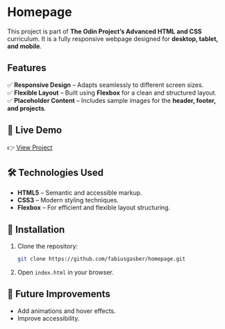 # Homepage  

This project is part of **The Odin Project’s Advanced HTML and CSS** curriculum. It is a fully responsive webpage designed for **desktop, tablet, and mobile**.  

## Features  
✅ **Responsive Design** – Adapts seamlessly to different screen sizes.  
✅ **Flexible Layout** – Built using **Flexbox** for a clean and structured layout.  
✅ **Placeholder Content** – Includes sample images for the **header, footer, and projects**.  

## 🔗 Live Demo  
👉 [View Project](https://fabiusgasber.github.io/homepage/)  

## 🛠 Technologies Used  
- **HTML5** – Semantic and accessible markup.  
- **CSS3** – Modern styling techniques.  
- **Flexbox** – For efficient and flexible layout structuring.  

## 🚀 Installation  
1. Clone the repository:  
   ```bash
   git clone https://github.com/fabiusgasber/homepage.git
   ```  
2. Open `index.html` in your browser.  

## 📌 Future Improvements  
- Add animations and hover effects.  
- Improve accessibility.
